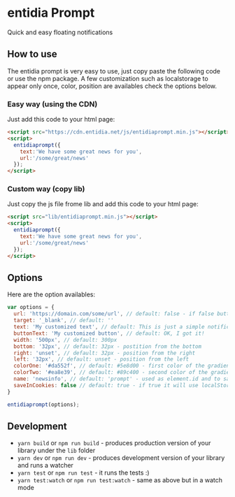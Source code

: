 # entidia Prompt

Quick and easy floating notifications

## How to use
The entidia prompt is very easy to use, just copy paste the following code or use the npm package.
A few customization such as localstorage to appear only once, color, position are availables check the options below.

### Easy way (using the CDN)
Just add this code to your html page:
```html
<script src="https://cdn.entidia.net/js/entidiaprompt.min.js"></script>
<script>
  entidiaprompt({
    text:'We have some great news for you', 
    url:'/some/great/news'
  });
</script>
```

### Custom way (copy lib)
Just copy the js file frome lib and add this code to your html page:
```html
<script src="lib/entidiaprompt.min.js"></script>
<script>
  entidiaprompt({
    text:'We have some great news for you', 
    url:'/some/great/news'
  });
</script>
```

## Options
Here are the option availables:
```javascript
var options = {
  url: 'https://domain.com/some/url', // default: false - if false button click will close prompt.
  target: '_blank', // default: ''
  text: 'My customized text', // default: This is just a simple notification.
  buttonText: 'My customized button', // default: OK, I got it!
  width: '500px', // default: 300px
  bottom: '32px', // default: 32px - postition from the bottom
  right: 'unset', // default: 32px - position from the right
  left: '32px', // default: unset - position from the left
  colorOne: '#da552f', // default: #5e8d00 - first color of the gradient
  colorTwo: '#ea8e39', // default: #89c400 - second color of the gradient
  name: 'newsinfo', // default: 'prompt' - used as element.id and to saveCookies
  saveInCookies: false // default: true - if true it will use localStorage to appear only once
}

entidiaprompt(options);
```

## Development

* `yarn build` or `npm run build` - produces production version of your library under the `lib` folder
* `yarn dev` or `npm run dev` - produces development version of your library and runs a watcher
* `yarn test` or `npm run test` - it runs the tests :)
* `yarn test:watch` or `npm run test:watch` - same as above but in a watch mode
